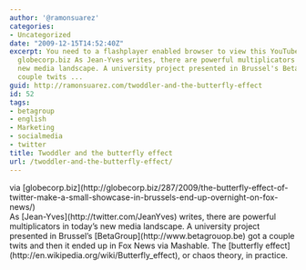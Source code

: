 ```yaml
---
author: '@ramonsuarez'
categories:
- Uncategorized
date: "2009-12-15T14:52:40Z"
excerpt: You need to a flashplayer enabled browser to view this YouTube video via
  globecorp.biz As Jean-Yves writes, there are powerful multiplicators in today's
  new media landscape. A university project presented in Brussel's BetaGroup got a
  couple twits ...
guid: http://ramonsuarez.com/twoddler-and-the-butterfly-effect
id: 52
tags:
- betagroup
- english
- Marketing
- socialmedia
- twitter
title: Twoddler and the butterfly effect
url: /twoddler-and-the-butterfly-effect/
---
```


<div class="posterous_bookmarklet_entry"><div class="posterous_quote_citation">via [globecorp.biz](http://globecorp.biz/287/2009/the-butterfly-effect-of-twitter-make-a-small-showcase-in-brussels-end-up-overnight-on-fox-news/)</div>As [Jean-Yves](http://twitter.com/JeanYves) writes, there are powerful multiplicators in today’s new media landscape. A university project presented in Brussel’s [BetaGroup](http://www.betagrouop.be) got a couple twits and then it ended up in Fox News via Mashable. The [butterfly effect](http://en.wikipedia.org/wiki/Butterfly_effect), or chaos theory, in practice.

</div>